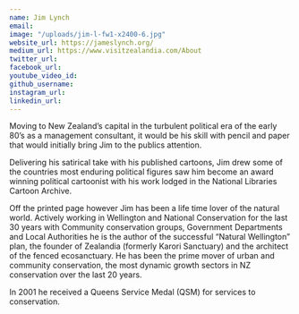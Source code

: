 ```yaml
---
name: Jim Lynch
email: 
image: "/uploads/jim-l-fw1-x2400-6.jpg"
website_url: https://jameslynch.org/
medium_url: https://www.visitzealandia.com/About
twitter_url: 
facebook_url: 
youtube_video_id: 
github_username: 
instagram_url: 
linkedin_url: 
---
```


Moving to New Zealand’s capital in the turbulent political era of the early 80’s as a management consultant, it would be his skill with pencil and paper that would initially bring Jim to the publics attention.

Delivering his satirical take with his published cartoons, Jim drew some of the countries most enduring political figures saw him become an award winning political cartoonist with his work lodged in the National Libraries Cartoon Archive.

Off the printed page however Jim has been a life time lover of the natural world. Actively working in Wellington and National Conservation for the last 30 years with Community conservation groups, Government Departments and Local Authorities he is the author of the successful “Natural Wellington” plan, the founder of Zealandia (formerly Karori Sanctuary) and the architect of the fenced ecosanctuary. He has been the prime mover of urban and community conservation, the most dynamic growth sectors in NZ conservation over the last 20 years.

In 2001 he received a Queens Service Medal (QSM) for services to conservation.
